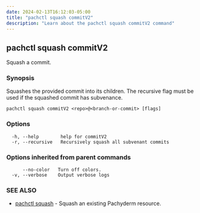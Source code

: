 ```yaml
---
date: 2024-02-13T16:12:03-05:00
title: "pachctl squash commitV2"
description: "Learn about the pachctl squash commitV2 command"
---
```


## pachctl squash commitV2

Squash a commit.

### Synopsis

Squashes the provided commit into its children. The recursive flag must be used if the squashed commit has subvenance.

```
pachctl squash commitV2 <repo>@<branch-or-commit> [flags]
```

### Options

```
  -h, --help        help for commitV2
  -r, --recursive   Recursively squash all subvenant commits
```

### Options inherited from parent commands

```
      --no-color   Turn off colors.
  -v, --verbose    Output verbose logs
```

### SEE ALSO

* [pachctl squash](../pachctl_squash)	 - Squash an existing Pachyderm resource.

